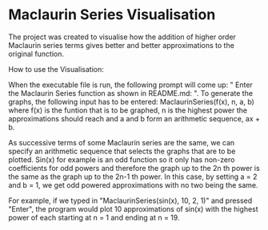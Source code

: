 # Maclaurin Series Visualisation

The project was created to visualise how the addition of higher order Maclaurin series terms gives better and better approximations to the original function.


How to use the Visualisation:


When the executable file is run, the following prompt will come up: " Enter the Maclaurin Series function as shown in README.md: ". To generate the graphs, the following input has to be entered: MaclaurinSeries(f(x), n, a, b) where f(x) is the funtion that is to be graphed, n is the highest power the approximations should reach and a and b form an arithmetic sequence, ax + b. 

As successive terms of some Maclaurin series are the same, we can specify an arithmetic sequence that selects the graphs that are to be plotted. Sin(x) for example is an odd function so it only has non-zero coefficients for odd powers and therefore the graph up to the 2n th power is the same as the graph up to the 2n-1 th power. In this case, by setting a = 2 and b = 1, we get odd powered approximations with no two being the same.


For example, if we typed in "MaclaurinSeries(sin(x), 10, 2, 1)" and pressed "Enter", the program would plot 10 approximations of sin(x) with the highest power of each starting at n = 1 and ending at n = 19. 
